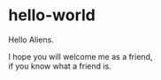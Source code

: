 # hello-world

Hello Aliens.

I hope you will welcome me as a friend,<br>
if you know what a friend is.
